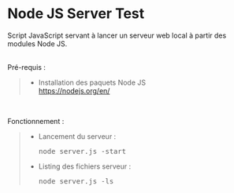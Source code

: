 # Node JS Server Test

Script JavaScript servant à lancer un serveur web local à partir des modules Node JS.
<br /><br />

Pré-requis :
> - Installation des paquets Node JS<br />
> <a href="https://nodejs.org/en/">https://nodejs.org/en/</a>
<br />

Fonctionnement :
> - Lancement du serveur : <pre>node server.js -start</pre>
> - Listing des fichiers serveur : <pre>node server.js -ls</pre>

